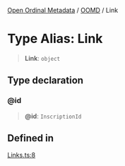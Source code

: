 [Open Ordinal Metadata](../../README.md) / [OOMD](../README.md) / Link

# Type Alias: Link

> **Link**: `object`

## Type declaration

### @id

> **@id**: `InscriptionId`

## Defined in

[Links.ts:8](https://github.com/open-ordinal/open-ordinal-metadata/blob/e842098b1fb29e1be4b5533286ecbbaaac36ff64/src/Links.ts#L8)
